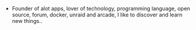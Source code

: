 - Founder of alot apps, lover of technology, programming language, open source, forum, docker, unraid and arcade, I like to discover and learn new things..
  <br>

























































































































































































































































































































































































































































































































